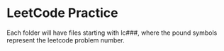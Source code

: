 # LeetCode Practice

Each folder will have files starting with lc###, where the pound symbols represent the leetcode problem number.
